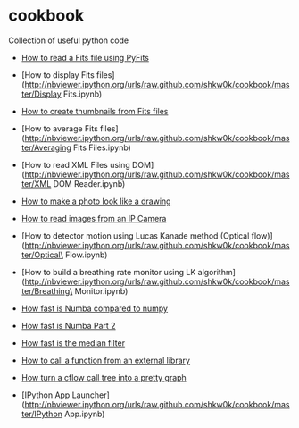 cookbook
========

Collection of useful python code

* [How to read a Fits file using PyFits](http://nbviewer.ipython.org/urls/raw.github.com/shkw0k/cookbook/master/PyFits.ipynb)
* [How to display Fits files](http://nbviewer.ipython.org/urls/raw.github.com/shkw0k/cookbook/master/Display Fits.ipynb)
* [How to create thumbnails from Fits files](http://nbviewer.ipython.org/urls/raw.github.com/shkw0k/cookbook/master/Fits2Thumbnail.ipynb)
* [How to average Fits files](http://nbviewer.ipython.org/urls/raw.github.com/shkw0k/cookbook/master/Averaging Fits Files.ipynb)
* [How to read XML Files using DOM](http://nbviewer.ipython.org/urls/raw.github.com/shkw0k/cookbook/master/XML DOM Reader.ipynb)

* [How to make a photo look like a drawing](http://nbviewer.ipython.org/urls/raw.github.com/shkw0k/cookbook/master/Photo2Drawing.ipynb)
* [How to read images from an IP Camera](http://nbviewer.ipython.org/urls/raw.github.com/shkw0k/cookbook/master/IPCam.ipynb)
* [How to detector motion using Lucas Kanade method (Optical flow)](http://nbviewer.ipython.org/urls/raw.github.com/shkw0k/cookbook/master/Optical\ Flow.ipynb) 
* [How to build a breathing rate monitor using LK algorithm](http://nbviewer.ipython.org/urls/raw.github.com/shkw0k/cookbook/master/Breathing\ Monitor.ipynb) 

* [How fast is Numba compared to numpy](http://nbviewer.ipython.org/urls/raw.github.com/shkw0k/cookbook/master/NumbaTest.ipynb) 

* [How fast is Numba Part 2](http://nbviewer.ipython.org/urls/raw.github.com/shkw0k/cookbook/master/IndicesTest.ipynb) 

* [How fast is the median filter](http://nbviewer.ipython.org/urls/raw.github.com/shkw0k/cookbook/master/Median.ipynb) 

* [How to call a function from an external library](http://nbviewer.ipython.org/urls/raw.github.com/shkw0k/cookbook/master/SlalibTest.ipynb) 

* [How turn a cflow call tree into a pretty graph](http://nbviewer.ipython.org/urls/raw.github.com/shkw0k/cookbook/master/CallTree.ipynb) 

* [IPython App Launcher](http://nbviewer.ipython.org/urls/raw.github.com/shkw0k/cookbook/master/IPython App.ipynb)
